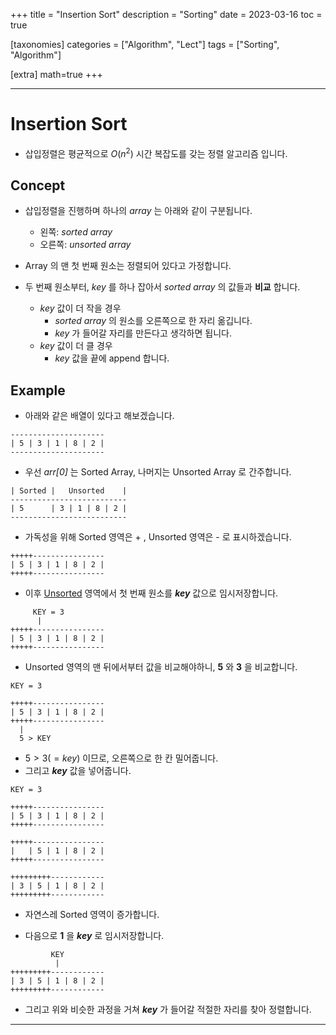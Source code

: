 +++
title = "Insertion Sort"
description = "Sorting"
date = 2023-03-16
toc = true

[taxonomies]
categories = ["Algorithm", "Lect"]
tags = ["Sorting", "Algorithm"]

[extra]
math=true
+++

---

# Insertion Sort
- 삽입정렬은 평균적으로 $O(n^2)$ 시간 복잡도를 갖는 정렬 알고리즘 입니다.

## Concept
- 삽입정렬을 진행하며 하나의 *array* 는 아래와 같이 구분됩니다.
  - 왼쪽: *sorted array* 
  - 오른쪽: *unsorted array*

- Array 의 맨 첫 번째 원소는 정렬되어 있다고 가정합니다.

- 두 번째 원소부터, *key* 를 하나 잡아서 *sorted array* 의 값들과 **비교** 합니다.
  - *key* 값이 더 작을 경우
    - *sorted array* 의 원소를 오른쪽으로 한 자리 옮깁니다.
    - *key* 가 들어갈 자리를 만든다고 생각하면 됩니다.
  - *key* 값이 더 클 경우
    - *key* 값을 끝에 append 합니다.

## Example

- 아래와 같은 배열이 있다고 해보겠습니다.

```
---------------------
| 5 | 3 | 1 | 8 | 2 |
---------------------
```

- 우선 *arr[0]* 는 Sorted Array, 나머지는 Unsorted Array 로 간주합니다.

```
| Sorted |   Unsorted    |
--------------------------
| 5      | 3 | 1 | 8 | 2 |
--------------------------
```

- 가독성을 위해 Sorted 영역은 + , Unsorted 영역은 - 로 표시하겠습니다.

```
+++++----------------
| 5 | 3 | 1 | 8 | 2 |
+++++----------------
```

- 이후 <u>Unsorted</u> 영역에서 첫 번째 원소를 ***key*** 값으로 임시저장합니다.

```
     KEY = 3
      |             
+++++----------------
| 5 | 3 | 1 | 8 | 2 |
+++++----------------
```

- Unsorted 영역의 맨 뒤에서부터 값을 비교해야하니, **5** 와 **3** 을 비교합니다.

```
KEY = 3
      
+++++----------------
| 5 | 3 | 1 | 8 | 2 |
+++++----------------
  |                
  5 > KEY
```

- $5 > 3(=key)$ 이므로, 오른쪽으로 한 칸 밀어줍니다.
- 그리고 ***key*** 값을 넣어줍니다.

```
KEY = 3

+++++----------------
| 5 | 3 | 1 | 8 | 2 |
+++++----------------
      
+++++----------------
|   | 5 | 1 | 8 | 2 |
+++++----------------

+++++++++------------
| 3 | 5 | 1 | 8 | 2 |
+++++++++------------
```

- 자연스레 Sorted 영역이 증가합니다.

- 다음으로 **1** 을 ***key*** 로 임시저장합니다.

```
         KEY
          |
+++++++++------------
| 3 | 5 | 1 | 8 | 2 |
+++++++++------------
```

- 그리고 위와 비슷한 과정을 거쳐 ***key*** 가 들어갈 적절한 자리를 찾아 정렬합니다.

---
